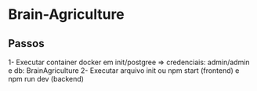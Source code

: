 # Brain-Agriculture

## Passos
1- Executar container docker em init/postgree => credenciais: admin/admin e db: BrainAgriculture
2- Executar arquivo init ou npm start (frontend) e npm run dev (backend)

